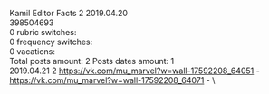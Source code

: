 Kamil	Editor Facts 2 2019.04.20\
398504693\
0 rubric switches:\
0 frequency switches:\
0 vacations:\
Total posts amount: 2	Posts dates amount: 1\
2019.04.21 2 https://vk.com/mu_marvel?w=wall-17592208_64051 - https://vk.com/mu_marvel?w=wall-17592208_64071 - \
